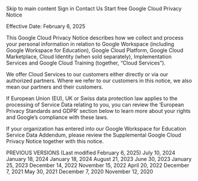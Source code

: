 Skip to main content
Sign in
Contact Us
Start free
Google Cloud Privacy Notice

Effective Date: February 6, 2025

This Google Cloud Privacy Notice describes how we collect and process your personal information in relation to Google Workspace (including Google Workspace for Education), Google Cloud Platform, Google Cloud Marketplace, Cloud Identity (when sold separately), Implementation Services and Google Cloud Training (together, “Cloud Services”).

We offer Cloud Services to our customers either directly or via our authorized partners. Where we refer to our customers in this notice, we also mean our partners and their customers.

If European Union (EU), UK or Swiss data protection law applies to the processing of Service Data relating to you, you can review the ‘European Privacy Standards and GDPR’ section below to learn more about your rights and Google’s compliance with these laws.

If your organization has entered into our Google Workspace for Education Service Data Addendum, please review the Supplemental Google Cloud Privacy Notice together with this notice.

PREVIOUS VERSIONS (Last modified February 6, 2025)
July 10, 2024 January 18, 2024 January 18, 2024 August 21, 2023 June 30, 2023 January 25, 2023 December 14, 2022 November 15, 2022 April 20, 2022 December 7, 2021 May 30, 2021 December 7, 2020 November 12, 2020
